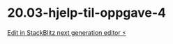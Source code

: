 # 20.03-hjelp-til-oppgave-4

[Edit in StackBlitz next generation editor ⚡️](https://stackblitz.com/~/github.com/Murka1456/20.03-hjelp-til-oppgave-4)